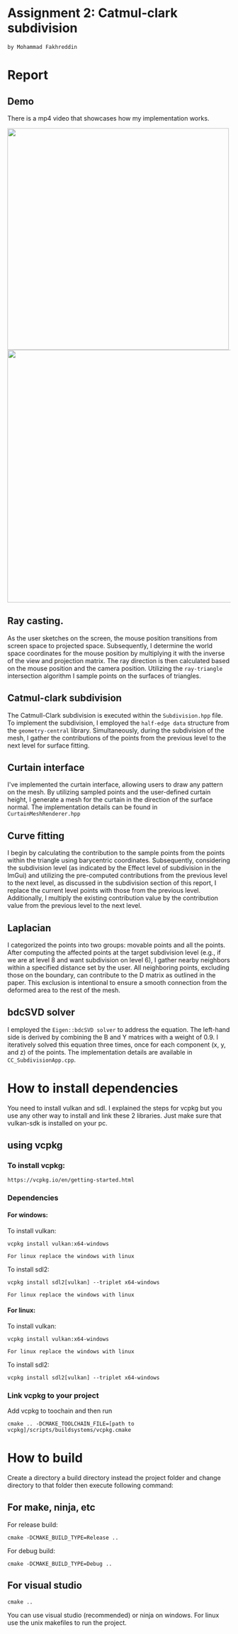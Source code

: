 # Assignment 2: Catmul-clark subdivision
```by Mohammad Fakhreddin```

# Report

## Demo

There is a mp4 video that showcases how my implementation works.

<image src="example5.png" style="width:500px"></image>
<image src="example6.png" style="width:570px"></image>

## Ray casting.

As the user sketches on the screen, the mouse position transitions from screen space to projected space. Subsequently, I determine the world space coordinates for the mouse position by multiplying it with the inverse of the view and projection matrix. The ray direction is then calculated based on the mouse position and the camera position. Utilizing the ```ray-triangle``` intersection algorithm I sample points on the surfaces of triangles.

## Catmul-clark subdivision

The Catmull-Clark subdivision is executed within the ```Subdivision.hpp``` file. To implement the subdivision, I employed the ```half-edge data``` structure from the ```geometry-central``` library. Simultaneously, during the subdivision of the mesh, I gather the contributions of the points from the previous level to the next level for surface fitting.

## Curtain interface

I've implemented the curtain interface, allowing users to draw any pattern on the mesh. By utilizing sampled points and the user-defined curtain height, I generate a mesh for the curtain in the direction of the surface normal. The implementation details can be found in ```CurtainMeshRenderer.hpp```

## Curve fitting

I begin by calculating the contribution to the sample points from the points within the triangle using barycentric coordinates. Subsequently, considering the subdivision level (as indicated by the Effect level of subdivision in the ImGui) and utilizing the pre-computed contributions from the previous level to the next level, as discussed in the subdivision section of this report, I replace the current level points with those from the previous level. Additionally, I multiply the existing contribution value by the contribution value from the previous level to the next level.

## Laplacian

I categorized the points into two groups: movable points and all the points. After computing the affected points at the target subdivision level (e.g., if we are at level 8 and want subdivision on level 6), I gather nearby neighbors within a specified distance set by the user. All neighboring points, excluding those on the boundary, can contribute to the D matrix as outlined in the paper. This exclusion is intentional to ensure a smooth connection from the deformed area to the rest of the mesh. 

## bdcSVD solver

I employed the ```Eigen::bdcSVD solver``` to address the equation. The left-hand side is derived by combining the B and Y matrices with a weight of 0.9. I iteratively solved this equation three times, once for each component (x, y, and z) of the points. The implementation details are available in ```CC_SubdivisionApp.cpp```.

# How to install dependencies

You need to install vulkan and sdl. I explained the steps for vcpkg but you use any other way to install and link these 2 libraries. Just make sure that vulkan-sdk is installed on your pc.

## using vcpkg

### To install vcpkg:
```
https://vcpkg.io/en/getting-started.html
```
### Dependencies

#### For windows:

To install vulkan:
```
vcpkg install vulkan:x64-windows
```
```For linux replace the windows with linux```

To install sdl2:
```
vcpkg install sdl2[vulkan] --triplet x64-windows
```
```For linux replace the windows with linux```

#### For linux:

To install vulkan:
```
vcpkg install vulkan:x64-windows
```
```For linux replace the windows with linux```

To install sdl2:
```
vcpkg install sdl2[vulkan] --triplet x64-windows
```

### Link vcpkg to your project

Add vcpkg to toochain and then run 
```
cmake .. -DCMAKE_TOOLCHAIN_FILE=[path to vcpkg]/scripts/buildsystems/vcpkg.cmake
```

# How to build

Create a directory a build directory instead the project folder and change directory to that folder then execute following command:

## For make, ninja, etc

For release build:
```
cmake -DCMAKE_BUILD_TYPE=Release ..
```
For debug build:
```
cmake -DCMAKE_BUILD_TYPE=Debug ..
```
## For visual studio
```
cmake ..
```

You can use visual studio (recommended) or ninja on windows. For linux use the unix makefiles to run the project. 
